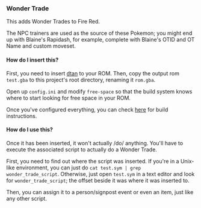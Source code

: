 ### Wonder Trade

This adds Wonder Trades to Fire Red.

The NPC trainers are used as the source of these Pokemon; you might end up with Blaine's Rapidash, for example, complete with Blaine's OTID and OT Name and custom moveset.

#### How do I insert this?

First, you need to insert [dtan](https://github.com/Sagiri/dtan) to your ROM. Then, copy the output rom `test.gba` to this project's root directory, renaming it `rom.gba`.

Open up `config.ini` and modify `free-space` so that the build system knows where to start looking for free space in your ROM.

Once you've configured everything, you can check [here](scripts/makinoa/README.md) for build instructions.

#### How do I use this?

Once it has been inserted, it won't actually /do/ anything. You'll have to execute the associated script to actually do a Wonder Trade.

First, you need to find out where the script was inserted. If you're in a Unix-like environment, you can just do `cat test.sym | grep wonder_trade_script`. Otherwise, just open `test.sym` in a text editor and look for `wonder_trade_script`; the offset beside it was where it was inserted to.

Then, you can assign it to a person/signpost event or even an item, just like any other script.